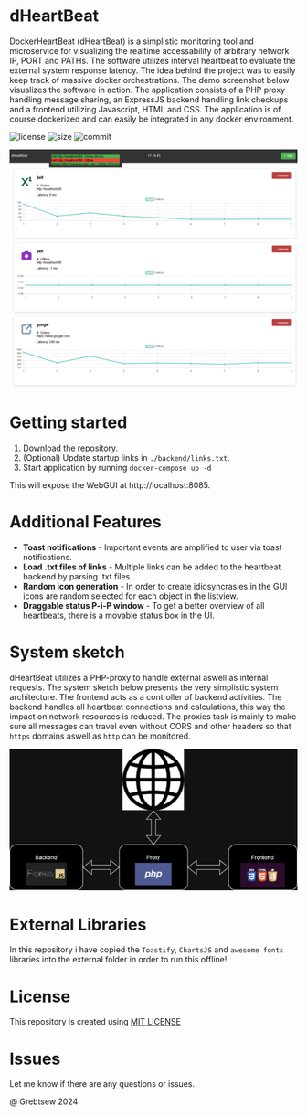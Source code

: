 # dHeartBeat
 DockerHeartBeat (dHeartBeat) is a simplistic monitoring tool and microservice for visualizing the realtime accessability of arbitrary network IP, PORT and PATHs. The software utilizes interval heartbeat to evaluate the external system response latency. The idea behind the project was to easily keep track of massive docker orchestrations. The demo screenshot below visualizes the software in action. The application consists of a PHP proxy handling message sharing, an ExpressJS backend handling link checkups and a frontend utilizing Javascript, HTML and CSS. The application is of course dockerized and can easily be integrated in any docker environment.

![license](https://img.shields.io/github/license/grebtsew/dHeartBeat)
![size](https://img.shields.io/github/repo-size/grebtsew/dHeartBeat)
![commit](https://img.shields.io/github/last-commit/grebtsew/dHeartBeat)


![./demo.PNG](./docs/demo.PNG)


# Getting started

1. Download the repository.
2. (Optional) Update startup links in `./backend/links.txt`.
3. Start application by running ```docker-compose up -d```


This will expose the WebGUI at http://localhost:8085.

# Additional Features

* **Toast notifications** - Important events are amplified to user via toast notifications.
* **Load .txt files of links** - Multiple links can be added to the heartbeat backend by parsing .txt files.
* **Random icon generation** - In order to create idiosyncrasies in the GUI icons are random selected for each object in the listview.
* **Draggable status P-i-P window** - To get a better overview of all heartbeats, there is a movable status box in the UI.


# System sketch

dHeartBeat utilizes a PHP-proxy to handle external aswell as internal requests. The system sketch below presents the very simplistic system architecture. The frontend acts as a controller of backend activities. The backend handles all heartbeat connections and calculations, this way the impact on network resources is reduced. The proxies task is mainly to make sure all messages can travel even without CORS and other headers so that `https` domains aswell as `http` can be monitored.

![./arc.PNG](./docs/arc.png)

# External Libraries

In this repository i have copied the `Toastify`, `ChartsJS` and `awesome fonts` libraries into the external folder in order to run this offline!

# License

This repository is created using [MIT LICENSE](./LICENSE)

# Issues

Let me know if there are any questions or issues. 


@ Grebtsew 2024